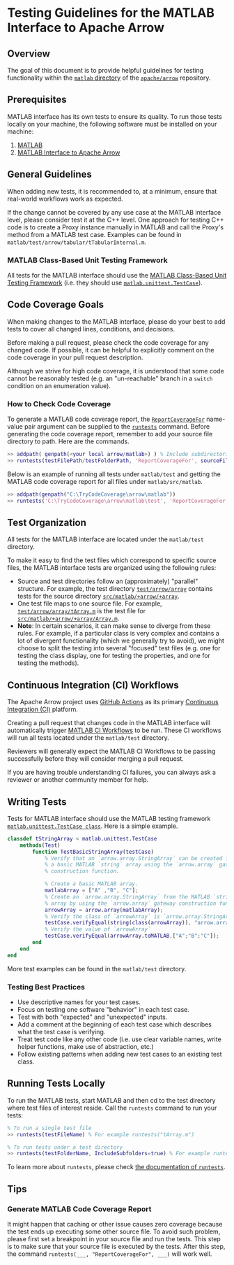 <!---
  Licensed to the Apache Software Foundation (ASF) under one
  or more contributor license agreements.  See the NOTICE file
  distributed with this work for additional information
  regarding copyright ownership.  The ASF licenses this file
  to you under the Apache License, Version 2.0 (the
  "License"); you may not use this file except in compliance
  with the License.  You may obtain a copy of the License at

    http://www.apache.org/licenses/LICENSE-2.0

  Unless required by applicable law or agreed to in writing,
  software distributed under the License is distributed on an
  "AS IS" BASIS, WITHOUT WARRANTIES OR CONDITIONS OF ANY
  KIND, either express or implied.  See the License for the
  specific language governing permissions and limitations
  under the License.
-->

# Testing Guidelines for the MATLAB Interface to Apache Arrow  

## Overview  

The goal of this document is to provide helpful guidelines for testing functionality within the [`matlab` directory](https://github.com/apache/arrow/tree/main/matlab) of the [`apache/arrow`](https://github.com/apache/arrow) repository.  

## Prerequisites  

MATLAB interface has its own tests to ensure its quality. To run those tests locally on your machine, the following software must be installed on your machine:  

1. [MATLAB](https://www.mathworks.com/products/get-matlab.html)
2. [MATLAB Interface to Apache Arrow](https://github.com/mathworks/arrow/tree/main/matlab)

## General Guidelines  

When adding new tests, it is recommended to, at a minimum, ensure that real-world workflows work as expected.  

If the change cannot be covered by any use case at the MATLAB interface level, please consider test it at the C++ level. One approach for testing C++ code is to create a Proxy instance manually in MATLAB and call the Proxy's method from a MATLAB test case. Examples can be found in `matlab/test/arrow/tabular/tTabularInternal.m`.

### MATLAB Class-Based Unit Testing Framework  

All tests for the MATLAB interface should use the [MATLAB Class-Based Unit Testing Framework](https://www.mathworks.com/help/matlab/class-based-unit-tests.html) (i.e. they should use [`matlab.unittest.TestCase`](https://www.mathworks.com/help/matlab/ref/matlab.unittest.testcase-class.html)).  

## Code Coverage Goals  

When making changes to the MATLAB interface, please do your best to add tests to cover all changed lines, conditions, and decisions.  

Before making a pull request, please check the code coverage for any changed code. If possible, it can be helpful to explicitly comment on the code coverage in your pull request description.  

Although we strive for high code coverage, it is understood that some code cannot be reasonably tested (e.g. an "un-reachable" branch in a `switch` condition on an enumeration value).

### How to Check Code Coverage  

To generate a MATLAB code coverage report, the [`ReportCoverageFor`](https://www.mathworks.com/help/matlab/ref/runtests.html#mw_764c9db7-6823-439f-a77d-7fd25a03d20e) name-value pair argument can be supplied to the [`runtests`](https://www.mathworks.com/help/matlab/ref/runtests.html) command. Before generating the code coverage report, remember to add your source file directory to path. Here are the commands.

```matlab  
>> addpath( genpath(<your local arrow/matlab>) ) % Include subdirectories
>> runtests(testFilePath/testFolderPath, 'ReportCoverageFor', sourceFilePath/sourceFolderPath, 'IncludeSubfolders', true/false);  
```

Below is an example of running all tests under `matlab/test` and getting the MATLAB code coverage report for all files under `matlab/src/matlab`.

```matlab  
>> addpath(genpath("C:\TryCodeCoverage\arrow\matlab"))
>> runtests('C:\TryCodeCoverage\arrow\matlab\test', 'ReportCoverageFor', 'C:\TryCodeCoverage\arrow\matlab\src\matlab\', 'IncludeSubfolders', true);
```

## Test Organization  

All tests for the MATLAB interface are located under the `matlab/test` directory.  

To make it easy to find the test files which correspond to specific source files, the MATLAB interface tests are organized using the following rules:  

- Source and test directories follow an (approximately) "parallel" structure. For example, the test directory [`test/arrow/array`](https://github.com/apache/arrow/tree/main/matlab/test/arrow/array) contains tests for the source directory [`src/matlab/+arrow/+array`](https://github.com/apache/arrow/tree/main/matlab/src/matlab/%2Barrow/%2Barray).  
- One test file maps to one source file. For example, [`test/arrow/array/tArray.m`](https://github.com/apache/arrow/blob/main/matlab/test/arrow/array/tArray.m) is the test file for [`src/matlab/+arrow/+array/Array.m`](https://github.com/apache/arrow/blob/main/matlab/src/matlab/%2Barrow/%2Barray/Array.m).  
- **Note**: In certain scenarios, it can make sense to diverge from these rules. For example, if a particular class is very complex and contains a lot of divergent functionality (which we generally try to avoid), we might choose to split the testing into several "focused" test files (e.g. one for testing the class display, one for testing the properties, and one for testing the methods).  

## Continuous Integration (CI) Workflows  

The Apache Arrow project uses [GitHub Actions](https://github.com/features/actions) as its primary [Continuous Integration (CI)](https://en.wikipedia.org/wiki/Continuous_integration) platform.  

Creating a pull request that changes code in the MATLAB interface will automatically trigger [MATLAB CI Workflows](https://github.com/apache/arrow/actions/workflows/matlab.yml) to be run. These CI workflows will run all tests located under the `matlab/test` directory.  

Reviewers will generally expect the MATLAB CI Workflows to be passing successfully before they will consider merging a pull request.  

If you are having trouble understanding CI failures, you can always ask a reviewer or another community member for help.  

## Writing Tests  

Tests for MATLAB interface should use the MATLAB testing framework [`matlab.unittest.TestCase class`](https://www.mathworks.com/help/matlab/ref/matlab.unittest.testcase-class.html). Here is a simple example.  

```matlab
classdef tStringArray < matlab.unittest.TestCase
    methods(Test)
        function TestBasicStringArray(testCase)
            % Verify that an `arrow.array.StringArray` can be created from
            % a basic MATLAB `string` array using the `arrow.array` gateway
            % construction function.

            % Create a basic MATLAB array.
            matlabArray = ["A" ,"B", "C"];
            % Create an `arrow.array.StringArray` from the MATLAB `string`
            % array by using the `arrow.array` gateway construction function.
            arrowArray = arrow.array(matlabArray);
            % Verify the class of `arrowArray` is `arrow.array.StringArray`.
            testCase.verifyEqual(string(class(arrowArray)), "arrow.array.StringArray");
            % Verify the value of `arrowArray`
            testCase.verifyEqual(arrowArray.toMATLAB,["A";"B";"C"]);
        end
    end
end
```

More test examples can be found in the `matlab/test` directory.  

### Testing Best Practices  

- Use descriptive names for your test cases.
- Focus on testing one software "behavior" in each test case.
- Test with both "expected" and "unexpected" inputs.
- Add a comment at the beginning of each test case which describes what the test case is verifying.
- Treat test code like any other code (i.e. use clear variable names, write helper functions, make use of abstraction, etc.)
- Follow existing patterns when adding new test cases to an existing test class.

## Running Tests Locally   

To run the MATLAB tests, start MATLAB and then cd to the test directory where test files of interest reside.  Call the `runtests` command to run your tests:  

```matlab
% To run a single test file
>> runtests(testFileName) % For example runtests("tArray.m")

% To run tests under a test directory
>> runtests(testFolderName, IncludeSubfolders=true) % For example runtests('matlab\test',IncludeSubfolders=true)
```

To learn more about `runtests`, please check [the documentation of `runtests`](https://www.mathworks.com/help/matlab/ref/runtests.html).  

## Tips  

### Generate MATLAB Code Coverage Report  

It might happen that caching or other issue causes zero coverage because the test ends up executing some other source file. To avoid such problem, please first set a breakpoint in your source file and run the tests. This step is to make sure that your source file is executed by the tests. After this step, the command `runtests(___, "ReportCoverageFor", ___)` will work well.
